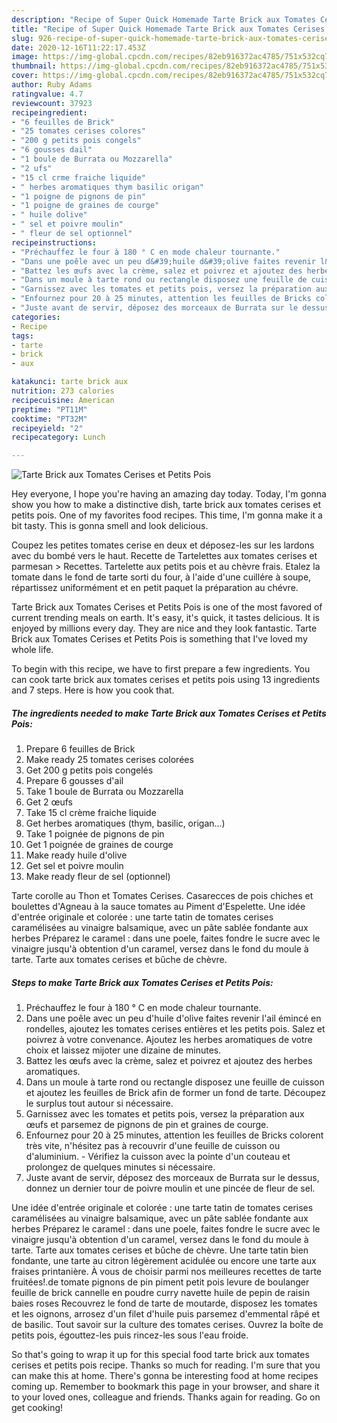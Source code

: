 ```yaml
---
description: "Recipe of Super Quick Homemade Tarte Brick aux Tomates Cerises et Petits Pois"
title: "Recipe of Super Quick Homemade Tarte Brick aux Tomates Cerises et Petits Pois"
slug: 926-recipe-of-super-quick-homemade-tarte-brick-aux-tomates-cerises-et-petits-pois
date: 2020-12-16T11:22:17.453Z
image: https://img-global.cpcdn.com/recipes/82eb916372ac4785/751x532cq70/tarte-brick-aux-tomates-cerises-et-petits-pois-photo-principale-de-la-recette.jpg
thumbnail: https://img-global.cpcdn.com/recipes/82eb916372ac4785/751x532cq70/tarte-brick-aux-tomates-cerises-et-petits-pois-photo-principale-de-la-recette.jpg
cover: https://img-global.cpcdn.com/recipes/82eb916372ac4785/751x532cq70/tarte-brick-aux-tomates-cerises-et-petits-pois-photo-principale-de-la-recette.jpg
author: Ruby Adams
ratingvalue: 4.7
reviewcount: 37923
recipeingredient:
- "6 feuilles de Brick"
- "25 tomates cerises colores"
- "200 g petits pois congels"
- "6 gousses dail"
- "1 boule de Burrata ou Mozzarella"
- "2 ufs"
- "15 cl crme fraiche liquide"
- " herbes aromatiques thym basilic origan"
- "1 poigne de pignons de pin"
- "1 poigne de graines de courge"
- " huile dolive"
- " sel et poivre moulin"
- " fleur de sel optionnel"
recipeinstructions:
- "Préchauffez le four à 180 ° C en mode chaleur tournante."
- "Dans une poêle avec un peu d&#39;huile d&#39;olive faites revenir l&#39;ail émincé en rondelles, ajoutez les tomates cerises entières et les petits pois. Salez et poivrez à votre convenance. Ajoutez les herbes aromatiques de votre choix et laissez mijoter une dizaine de minutes."
- "Battez les œufs avec la crème, salez et poivrez et ajoutez des herbes aromatiques."
- "Dans un moule à tarte rond ou rectangle disposez une feuille de cuisson et ajoutez les feuilles de Brick afin de former un fond de tarte. Découpez le surplus tout autour si nécessaire."
- "Garnissez avec les tomates et petits pois, versez la préparation aux œufs et parsemez de pignons de pin et graines de courge."
- "Enfournez pour 20 à 25 minutes, attention les feuilles de Bricks colorent très vite, n&#39;hésitez pas à recouvrir d&#39;une feuille de cuisson ou d&#39;aluminium. Vérifiez la cuisson avec la pointe d&#39;un couteau et prolongez de quelques minutes si nécessaire."
- "Juste avant de servir, déposez des morceaux de Burrata sur le dessus, donnez un dernier tour de poivre moulin et une pincée de fleur de sel."
categories:
- Recipe
tags:
- tarte
- brick
- aux

katakunci: tarte brick aux 
nutrition: 273 calories
recipecuisine: American
preptime: "PT11M"
cooktime: "PT32M"
recipeyield: "2"
recipecategory: Lunch

---
```



![Tarte Brick aux Tomates Cerises et Petits Pois](https://img-global.cpcdn.com/recipes/82eb916372ac4785/751x532cq70/tarte-brick-aux-tomates-cerises-et-petits-pois-photo-principale-de-la-recette.jpg)

Hey everyone, I hope you're having an amazing day today. Today, I'm gonna show you how to make a distinctive dish, tarte brick aux tomates cerises et petits pois. One of my favorites food recipes. This time, I'm gonna make it a bit tasty. This is gonna smell and look delicious.

Coupez les petites tomates cerise en deux et déposez-les sur les lardons avec du bombé vers le haut. Recette de Tartelettes aux tomates cerises et parmesan &gt; Recettes. Tartelette aux petits pois et au chèvre frais. Etalez la tomate dans le fond de tarte sorti du four, à l&#39;aide d&#39;une cuillére à soupe, répartissez uniformément et en petit paquet la préparation au chévre.

Tarte Brick aux Tomates Cerises et Petits Pois is one of the most favored of current trending meals on earth. It's easy, it's quick, it tastes delicious. It is enjoyed by millions every day. They are nice and they look fantastic. Tarte Brick aux Tomates Cerises et Petits Pois is something that I've loved my whole life.


To begin with this recipe, we have to first prepare a few ingredients. You can cook tarte brick aux tomates cerises et petits pois using 13 ingredients and 7 steps. Here is how you cook that.

<!--inarticleads1-->

##### The ingredients needed to make Tarte Brick aux Tomates Cerises et Petits Pois:

1. Prepare 6 feuilles de Brick
1. Make ready 25 tomates cerises colorées
1. Get 200 g petits pois congelés
1. Prepare 6 gousses d&#39;ail
1. Take 1 boule de Burrata ou Mozzarella
1. Get 2 œufs
1. Take 15 cl crème fraiche liquide
1. Get  herbes aromatiques (thym, basilic, origan...)
1. Take 1 poignée de pignons de pin
1. Get 1 poignée de graines de courge
1. Make ready  huile d&#39;olive
1. Get  sel et poivre moulin
1. Make ready  fleur de sel (optionnel)


Tarte corolle au Thon et Tomates Cerises. Casarecces de pois chiches et boulettes d&#39;Agneau à la sauce tomates au Piment d&#39;Espelette. Une idée d&#39;entrée originale et colorée : une tarte tatin de tomates cerises caramélisées au vinaigre balsamique, avec un pâte sablée fondante aux herbes Préparez le caramel : dans une poele, faites fondre le sucre avec le vinaigre jusqu&#39;à obtention d&#39;un caramel, versez dans le fond du moule à tarte. Tarte aux tomates cerises et bûche de chèvre. 

<!--inarticleads2-->

##### Steps to make Tarte Brick aux Tomates Cerises et Petits Pois:

1. Préchauffez le four à 180 ° C en mode chaleur tournante.
1. Dans une poêle avec un peu d&#39;huile d&#39;olive faites revenir l&#39;ail émincé en rondelles, ajoutez les tomates cerises entières et les petits pois. Salez et poivrez à votre convenance. Ajoutez les herbes aromatiques de votre choix et laissez mijoter une dizaine de minutes.
1. Battez les œufs avec la crème, salez et poivrez et ajoutez des herbes aromatiques.
1. Dans un moule à tarte rond ou rectangle disposez une feuille de cuisson et ajoutez les feuilles de Brick afin de former un fond de tarte. Découpez le surplus tout autour si nécessaire.
1. Garnissez avec les tomates et petits pois, versez la préparation aux œufs et parsemez de pignons de pin et graines de courge.
1. Enfournez pour 20 à 25 minutes, attention les feuilles de Bricks colorent très vite, n&#39;hésitez pas à recouvrir d&#39;une feuille de cuisson ou d&#39;aluminium. - Vérifiez la cuisson avec la pointe d&#39;un couteau et prolongez de quelques minutes si nécessaire.
1. Juste avant de servir, déposez des morceaux de Burrata sur le dessus, donnez un dernier tour de poivre moulin et une pincée de fleur de sel.


Une idée d&#39;entrée originale et colorée : une tarte tatin de tomates cerises caramélisées au vinaigre balsamique, avec un pâte sablée fondante aux herbes Préparez le caramel : dans une poele, faites fondre le sucre avec le vinaigre jusqu&#39;à obtention d&#39;un caramel, versez dans le fond du moule à tarte. Tarte aux tomates cerises et bûche de chèvre. Une tarte tatin bien fondante, une tarte au citron légèrement acidulée ou encore une tarte aux fraises printanière. À vous de choisir parmi nos meilleures recettes de tarte fruitées!.de tomate pignons de pin piment petit pois levure de boulanger feuille de brick cannelle en poudre curry navette huile de pepin de raisin baies roses Recouvrez le fond de tarte de moutarde, disposez les tomates et les oignons, arrosez d&#39;un filet d&#39;huile puis parsemez d&#39;emmental râpé et de basilic. Tout savoir sur la culture des tomates cerises. Ouvrez la boîte de petits pois, égouttez-les puis rincez-les sous l&#39;eau froide. 

So that's going to wrap it up for this special food tarte brick aux tomates cerises et petits pois recipe. Thanks so much for reading. I'm sure that you can make this at home. There's gonna be interesting food at home recipes coming up. Remember to bookmark this page in your browser, and share it to your loved ones, colleague and friends. Thanks again for reading. Go on get cooking!
